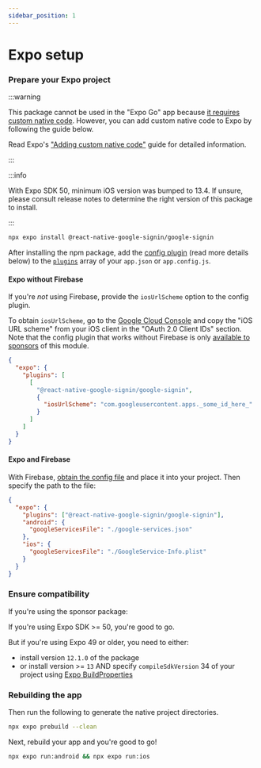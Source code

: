 ```yaml
---
sidebar_position: 1
---
```


# Expo setup

### Prepare your Expo project

:::warning

This package cannot be used in the "Expo Go" app because [it requires custom native code](https://docs.expo.io/workflow/customizing/). However, you can add custom native code to Expo by following the guide below.

Read Expo's ["Adding custom native code"](https://docs.expo.io/workflow/customizing/) guide for detailed information.

:::

:::info

With Expo SDK 50, minimum iOS version was bumped to 13.4. If unsure, please consult release notes to determine the right version of this package to install.

:::

```sh
npx expo install @react-native-google-signin/google-signin
```

After installing the npm package, add the [config plugin](https://docs.expo.io/guides/config-plugins/) (read more details below) to the [`plugins`](https://docs.expo.io/versions/latest/config/app/#plugins) array of your `app.json` or `app.config.js`.

#### Expo without Firebase

If you're _not_ using Firebase, provide the `iosUrlScheme` option to the config plugin.

To obtain `iosUrlScheme`, go to the [Google Cloud Console](https://console.cloud.google.com/apis/credentials) and copy the "iOS URL scheme" from your iOS client in the "OAuth 2.0 Client IDs" section. Note that the config plugin that works without Firebase is only [available to sponsors](../install.mdx#accessing-the-private-package-for-sponsors) of this module.

```json title="app.json"
{
  "expo": {
    "plugins": [
      [
        "@react-native-google-signin/google-signin",
        {
          "iosUrlScheme": "com.googleusercontent.apps._some_id_here_"
        }
      ]
    ]
  }
}
```

#### Expo and Firebase

With Firebase, [obtain the config file](./get-config-file) and place it into your project. Then specify the path to the file:

```json title="app.json"
{
  "expo": {
    "plugins": ["@react-native-google-signin/google-signin"],
    "android": {
      "googleServicesFile": "./google-services.json"
    },
    "ios": {
      "googleServicesFile": "./GoogleService-Info.plist"
    }
  }
}
```

### Ensure compatibility

If you're using the sponsor package:

If you're using Expo SDK >= 50, you're good to go.

But if you're using Expo 49 or older, you need to either:

- install version `12.1.0` of the package
- or install version >= `13` AND specify `compileSdkVersion` 34 of your project using [Expo BuildProperties](https://docs.expo.dev/versions/latest/sdk/build-properties/#usage)

### Rebuilding the app

Then run the following to generate the native project directories.

```sh
npx expo prebuild --clean
```

Next, rebuild your app and you're good to go!

```sh
npx expo run:android && npx expo run:ios
```
